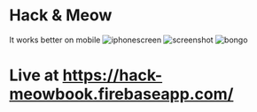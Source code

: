 # Hack & Meow
> 
It works better on mobile
![iphonescreen](https://image.ibb.co/nKaar9/photo-2018-10-14-08-32-34.jpg)
![screenshot](https://image.ibb.co/dHvar9/photo-2018-10-14-08-32-45.jpg)
![bongo](https://thumbs.gfycat.com/FamousMiserableFreshwatereel-size_restricted.gif)

# Live at https://hack-meowbook.firebaseapp.com/
